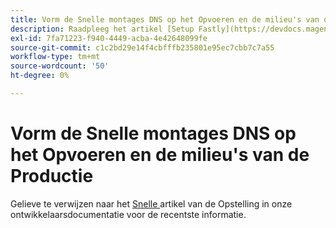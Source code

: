 ```yaml
---
title: Vorm de Snelle montages DNS op het Opvoeren en de milieu's van de Productie
description: Raadpleeg het artikel [Setup Fastly](https://devdocs.magento.com/cloud/cdn/configure-fastly.html) in de ontwikkelaarsdocumentatie voor de meest recente informatie.
exl-id: 7fa71223-f940-4449-acba-4e42648099fe
source-git-commit: c1c2bd29e14f4cbfffb235801e95ec7cbb7c7a55
workflow-type: tm+mt
source-wordcount: '50'
ht-degree: 0%

---
```


# Vorm de Snelle montages DNS op het Opvoeren en de milieu&#39;s van de Productie

Gelieve te verwijzen naar het [ Snelle ](https://devdocs.magento.com/cloud/cdn/configure-fastly.html) artikel van de Opstelling in onze ontwikkelaarsdocumentatie voor de recentste informatie.
